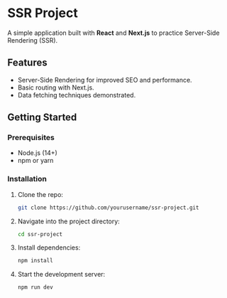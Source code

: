 # SSR Project

A simple application built with **React** and **Next.js** to practice Server-Side Rendering (SSR).

## Features

- Server-Side Rendering for improved SEO and performance.
- Basic routing with Next.js.
- Data fetching techniques demonstrated.

## Getting Started

### Prerequisites

- Node.js (14+)
- npm or yarn

### Installation

1. Clone the repo:
   ```bash
   git clone https://github.com/yourusername/ssr-project.git
   ```

2. Navigate into the project directory:
   
   ```bash
   cd ssr-project

3. Install dependencies:

   ```bash
   npm install

4. Start the development server:

   ```bash
   npm run dev